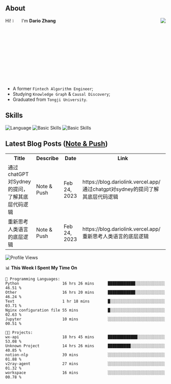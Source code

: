 ## About

<img align="right" src="https://github-readme-stats.vercel.app/api?username=dario-github&show_icons=true&bg_color=00000000&hide_title=true&hide_border=true&include_all_commits=true&count_private=true&theme=transparent" />

Hi! <img src="https://media.giphy.com/media/hvRJCLFzcasrR4ia7z/giphy.gif" width="5%"> I'm **Dario Zhang**

- A former `Fintech Algorithm Engineer`;
- Studying `Knowledge Graph` & `Causal Discovery`;
- Graduated from `Tongji University`.

## Skills

![Language](https://skillicons.dev/icons?i=py,matlab,pytorch,latex,regex,mysql,sqlite)
![Basic Skills](https://skillicons.dev/icons?i=bash,git,linux,md)
![Basic Skills](https://skillicons.dev/icons?i=vim,vscode,jupyterlab)

## Latest Blog Posts ([Note & Push](https://blog.dariolink.vercel.app/))

<table>
  <tr><th>Title</th><th>Describe</th><th>Date</th><th>Link</th></tr>
  <!-- BLOG-POST-LIST:START --><tr><td>通过chatGPT对Sydney的提问，了解其底层代码逻辑</td><td>Note &amp; Push</td><td>Feb 24, 2023</td><td>https://blog.dariolink.vercel.app/通过chatgpt对sydney的提问了解其底层代码逻辑</td></tr><tr><td>重新思考人类语言的底层逻辑</td><td>Note &amp; Push</td><td>Feb 24, 2023</td><td>https://blog.dariolink.vercel.app/重新思考人类语言的底层逻辑</td></tr><!-- BLOG-POST-LIST:END -->
</table>

<!--START_SECTION:waka-->
![Profile Views](http://img.shields.io/badge/Profile%20Views-0-blue)

📊 **This Week I Spent My Time On** 

```text
💬 Programming Languages: 
Python                   16 hrs 26 mins      ████████████░░░░░░░░░░░░░   46.51 % 
Other                    16 hrs 20 mins      ████████████░░░░░░░░░░░░░   46.24 % 
Text                     1 hr 18 mins        █░░░░░░░░░░░░░░░░░░░░░░░░   03.71 % 
Nginx configuration file 55 mins             █░░░░░░░░░░░░░░░░░░░░░░░░   02.63 % 
Jupyter                  10 mins             ░░░░░░░░░░░░░░░░░░░░░░░░░   00.51 % 

🐱‍💻 Projects: 
wx-api                   18 hrs 45 mins      █████████████░░░░░░░░░░░░   53.08 % 
Unknown Project          14 hrs 26 mins      ██████████░░░░░░░░░░░░░░░   40.85 % 
notion-nlp               39 mins             ░░░░░░░░░░░░░░░░░░░░░░░░░   01.88 % 
v2ray-agent              27 mins             ░░░░░░░░░░░░░░░░░░░░░░░░░   01.32 % 
workspace                16 mins             ░░░░░░░░░░░░░░░░░░░░░░░░░   00.78 % 
```


<!--END_SECTION:waka-->
